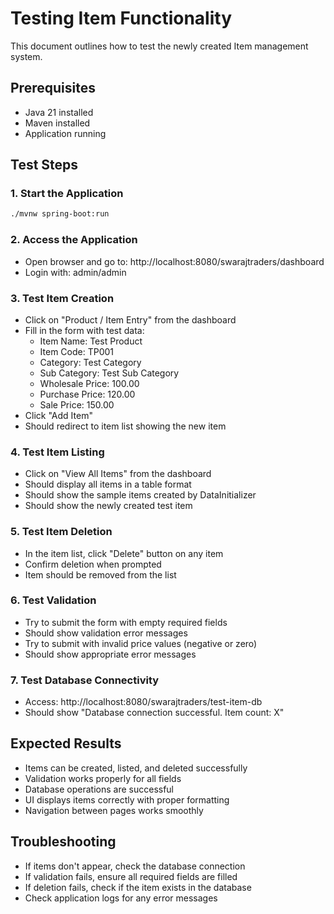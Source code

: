 # Testing Item Functionality

This document outlines how to test the newly created Item management system.

## Prerequisites
- Java 21 installed
- Maven installed
- Application running

## Test Steps

### 1. Start the Application
```bash
./mvnw spring-boot:run
```

### 2. Access the Application
- Open browser and go to: http://localhost:8080/swarajtraders/dashboard
- Login with: admin/admin

### 3. Test Item Creation
- Click on "Product / Item Entry" from the dashboard
- Fill in the form with test data:
  - Item Name: Test Product
  - Item Code: TP001
  - Category: Test Category
  - Sub Category: Test Sub Category
  - Wholesale Price: 100.00
  - Purchase Price: 120.00
  - Sale Price: 150.00
- Click "Add Item"
- Should redirect to item list showing the new item

### 4. Test Item Listing
- Click on "View All Items" from the dashboard
- Should display all items in a table format
- Should show the sample items created by DataInitializer
- Should show the newly created test item

### 5. Test Item Deletion
- In the item list, click "Delete" button on any item
- Confirm deletion when prompted
- Item should be removed from the list

### 6. Test Validation
- Try to submit the form with empty required fields
- Should show validation error messages
- Try to submit with invalid price values (negative or zero)
- Should show appropriate error messages

### 7. Test Database Connectivity
- Access: http://localhost:8080/swarajtraders/test-item-db
- Should show "Database connection successful. Item count: X"

## Expected Results
- Items can be created, listed, and deleted successfully
- Validation works properly for all fields
- Database operations are successful
- UI displays items correctly with proper formatting
- Navigation between pages works smoothly

## Troubleshooting
- If items don't appear, check the database connection
- If validation fails, ensure all required fields are filled
- If deletion fails, check if the item exists in the database
- Check application logs for any error messages
